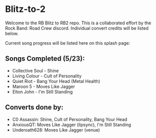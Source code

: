 # Blitz-to-2

Welcome to the RB Blitz to RB2 repo.
This is a collaborated effort by the Rock Band: Road Crew discord.
Individual convert credits will be listed below.

Current song progress will be listed here on this splash page:

## Songs Completed (5/23):
*  Collective Soul - Shine
*  Living Colour - Cult of Personality
*  Quiet Riot - Bang Your Head (Metal Health)
*  Maroon 5 - Moves Like Jagger
*  Elton John - I'm Still Standing


## Converts done by:
*  C0 Assassin: Shine, Cult of Personality, Bang Your Head
*  AnxiousQT: Moves Like Jagger (lipsync), I'm Still Standing
*  Underoath628: Moves Like Jagger (venue)